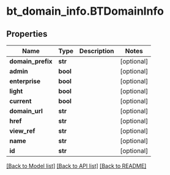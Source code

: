 # bt_domain_info.BTDomainInfo

## Properties
Name | Type | Description | Notes
------------ | ------------- | ------------- | -------------
**domain_prefix** | **str** |  | [optional] 
**admin** | **bool** |  | [optional] 
**enterprise** | **bool** |  | [optional] 
**light** | **bool** |  | [optional] 
**current** | **bool** |  | [optional] 
**domain_url** | **str** |  | [optional] 
**href** | **str** |  | [optional] 
**view_ref** | **str** |  | [optional] 
**name** | **str** |  | [optional] 
**id** | **str** |  | [optional] 

[[Back to Model list]](../README.md#documentation-for-models) [[Back to API list]](../README.md#documentation-for-api-endpoints) [[Back to README]](../README.md)


